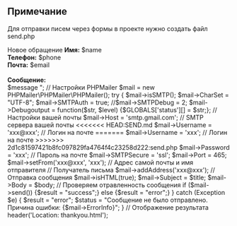 ## Примечание

Для отправки писем через формы в проекте нужно создать файл send.php

<?php
// Файлы phpmailer
require 'phpmailer/PHPMailer.php';
require 'phpmailer/SMTP.php';
require 'phpmailer/Exception.php';

// Переменные, которые отправляет пользователь
$name = $_POST['name'];
$email = $_POST['email'];
$phone = $_POST['phone'];
$message = $_POST['message'];

// Формирование самого письма
$title = "Новое обращение Best Tour Plan";
$body = "
<h2>Новое обращение</h2>
<b>Имя:</b> $name<br>
<b>Телефон:</b> $phone<br>
<b>Почта:</b> $email<br><br>
<b>Сообщение:</b><br>$message
";

// Настройки PHPMailer
$mail = new PHPMailer\PHPMailer\PHPMailer();
try {
    $mail->isSMTP();
    $mail->CharSet = "UTF-8";
    $mail->SMTPAuth   = true;
    //$mail->SMTPDebug = 2;
    $mail->Debugoutput = function($str, $level) {$GLOBALS['status'][] = $str;};

    // Настройки вашей почты
    $mail->Host       = 'smtp.gmail.com'; // SMTP сервера вашей почты
<<<<<<< HEAD:SEND.md
    $mail->Username   = 'xxx@xxx'; // Логин на почте
=======
    $mail->Username   = 'xxx'; // Логин на почте
>>>>>>> 2d1c81597421b8fc097829fa4764f4c23258d222:send.php
    $mail->Password   = 'xxx'; // Пароль на почте
    $mail->SMTPSecure = 'ssl';
    $mail->Port       = 465;
    $mail->setFrom('xxx@xxx', 'xxx'); // Адрес самой почты и имя отправителя

    // Получатель письма
    $mail->addAddress('xxx@xxx');

// Отправка сообщения
$mail->isHTML(true);
$mail->Subject = $title;
$mail->Body = $body;

// Проверяем отравленность сообщения
if ($mail->send()) {$result = "success";}
else {$result = "error";}

} catch (Exception $e) {
    $result = "error";
    $status = "Сообщение не было отправлено. Причина ошибки: {$mail->ErrorInfo}";
}

// Отображение результата
header('Location: thankyou.html');

